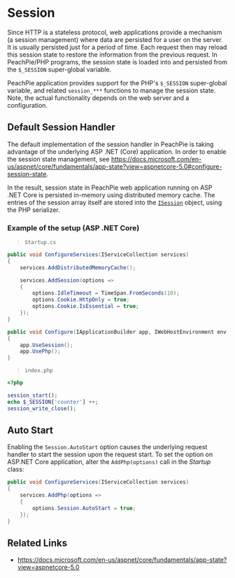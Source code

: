 # Session

Since HTTP is a stateless protocol, web applications provide a mechanism (a session management) where data are persisted for a user on the server. It is usually persisted just for a period of time. Each request then may reload this session state to restore the information from the previous request. In PeachPie/PHP programs, the session state is loaded into and persisted from the `$_SESSION` super-global variable.

PeachPie application provides support for the PHP's `$_SESSION` super-global variable, and related `session_***` functions to manage the session state. Note, the actual functionality depends on the web server and a configuration.

## Default Session Handler

The default implementation of the session handler in PeachPie is taking advantage of the underlying ASP .NET (Core) application. In order to enable the session state management, see https://docs.microsoft.com/en-us/aspnet/core/fundamentals/app-state?view=aspnetcore-5.0#configure-session-state.

In the result, session state in PeachPie web application running on ASP .NET Core is persisted in-memory using distributed memory cache. The entries of the session array itself are stored into the [`ISession`](https://docs.microsoft.com/en-us/dotnet/api/microsoft.aspnetcore.http.isession) object, using the PHP serializer.

### Example of the setup (ASP .NET Core)

> `Startup.cs`

```c#
public void ConfigureServices(IServiceCollection services)
{
    services.AddDistributedMemoryCache();

    services.AddSession(options =>
    {
        options.IdleTimeout = TimeSpan.FromSeconds(10);
        options.Cookie.HttpOnly = true;
        options.Cookie.IsEssential = true;
    });
}

public void Configure(IApplicationBuilder app, IWebHostEnvironment env)
{
    app.UseSession();
    app.UsePhp();
}
```

> `index.php`

```php
<?php

session_start();
echo $_SESSION['counter'] ++;
session_write_close();
```

## Auto Start

Enabling the `Session.AutoStart` option causes the underlying request handler to start the session upon the request start. To set the option on ASP.NET Core application, alter the `AddPhp(options)` call in the *Startup* class:

```c#
public void ConfigureServices(IServiceCollection services)
{
    services.AddPhp(options =>
    {
        options.Session.AutoStart = true;
    });
}
```

## Related Links

- https://docs.microsoft.com/en-us/aspnet/core/fundamentals/app-state?view=aspnetcore-5.0